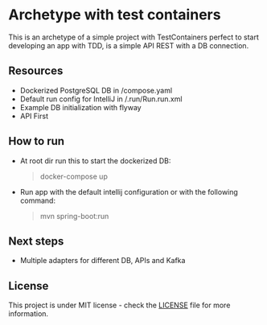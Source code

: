 # Archetype with test containers
This is an archetype of a simple project with TestContainers perfect to start
developing an app with TDD, is a simple API REST with a DB connection.

## Resources
- Dockerized PostgreSQL DB in /compose.yaml
- Default run config for IntelliJ in /.run/Run.run.xml
- Example DB initialization with flyway
- API First

## How to run
- At root dir run this to start the dockerized DB:
  > docker-compose up
- Run app with the default intellij configuration or with the following command:
  > mvn spring-boot:run

## Next steps
- Multiple adapters for different DB, APIs and Kafka

## License
This project is under MIT license - check the [LICENSE](./LICENSE) file for more information.